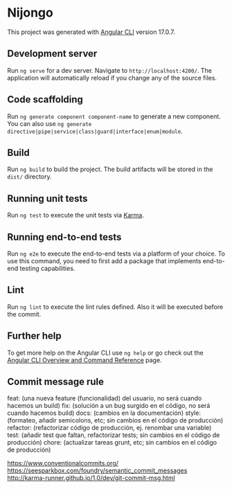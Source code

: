 # Nijongo

This project was generated with [Angular CLI](https://github.com/angular/angular-cli) version 17.0.7.

## Development server

Run `ng serve` for a dev server. Navigate to `http://localhost:4200/`. The application will automatically reload if you change any of the source files.

## Code scaffolding

Run `ng generate component component-name` to generate a new component. You can also use `ng generate directive|pipe|service|class|guard|interface|enum|module`.

## Build

Run `ng build` to build the project. The build artifacts will be stored in the `dist/` directory.

## Running unit tests

Run `ng test` to execute the unit tests via [Karma](https://karma-runner.github.io).

## Running end-to-end tests

Run `ng e2e` to execute the end-to-end tests via a platform of your choice. To use this command, you need to first add a package that implements end-to-end testing capabilities.

## Lint

Run `ng lint` to execute the lint rules defined. Also it will be executed before the commit. 

## Further help

To get more help on the Angular CLI use `ng help` or go check out the [Angular CLI Overview and Command Reference](https://angular.io/cli) page.

## Commit message rule

feat: (una nueva feature (funcionalidad) del usuario, no será cuando hacemos un build)
fix: (solución a un bug surgido en el código, no será cuando hacemos build)
docs: (cambios en la documentación)
style: (formateo, añadir semicolons, etc; sin cambios en el código de producción)
refactor: (refactorizar código de producción, ej. renombar una variable)
test: (añadir test que faltan, refactorizar tests; sin cambios en el código de producción)
chore: (actualizar tareas grunt, etc; sin cambios en el código de producción)

https://www.conventionalcommits.org/
https://seesparkbox.com/foundry/semantic_commit_messages
http://karma-runner.github.io/1.0/dev/git-commit-msg.html
